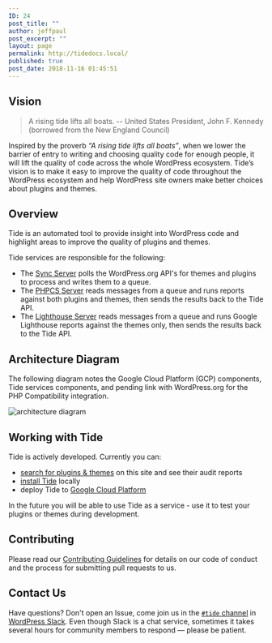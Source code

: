 ```yaml
---
ID: 24
post_title: ""
author: jeffpaul
post_excerpt: ""
layout: page
permalink: http://tidedocs.local/
published: true
post_date: 2018-11-16 01:45:51
---
```

## Vision

> A rising tide lifts all boats. -- United States President, John F. Kennedy (borrowed from the New England Council)

Inspired by the proverb _“A rising tide lifts all boats”_, when we lower the barrier of entry to writing and choosing quality code for enough people, it will lift the quality of code across the whole WordPress ecosystem. Tide’s vision is to make it easy to improve the quality of code throughout the WordPress ecosystem and help WordPress site owners make better choices about plugins and themes.

## Overview

Tide is an automated tool to provide insight into WordPress code and highlight areas to improve the quality of plugins and themes.

Tide services are responsible for the following:

- The [Sync Server](/docs/sync/) polls the WordPress.org API's for themes and plugins to process and writes them to a queue.
- The [PHPCS Server](/docs/phpcs/) reads messages from a queue and runs reports against both plugins and themes, then sends the results back to the Tide API.
- The [Lighthouse Server](/docs/lighthouse/) reads messages from a queue and runs Google Lighthouse reports against the themes only, then sends the results back to the Tide API.

## Architecture Diagram

The following diagram notes the Google Cloud Platform (GCP) components, Tide services components, and pending link with WordPress.org for the PHP Compatibility integration.

![architecture diagram](assets/images/architecture-diagram.png)

## Working with Tide

Tide is actively developed. Currently you can:

- [search for plugins & themes](search.md) on this site and see their audit reports
- [install Tide](/docs/prerequisites/) locally
- deploy Tide to [Google Cloud Platform](/docs/gcp-prerequisites/)

In the future you will be able to use Tide as a service - use it to test your plugins or themes during development.

## Contributing

Please read our [Contributing Guidelines](https://github.com/wptide/wptide/blob/develop/CONTRIBUTING.md) for details on our code of conduct and the process for submitting pull requests to us.

## Contact Us

Have questions? Don't open an Issue, come join us in the [`#tide` channel](https://wordpress.slack.com/messages/C7TK8FBUJ/) in [WordPress Slack](https://make.wordpress.org/chat/). Even though Slack is a chat service, sometimes it takes several hours for community members to respond — please be patient.